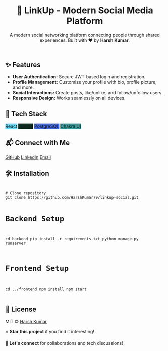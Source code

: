 
  <header>
    <h1>🔗 LinkUp - Modern Social Media Platform</h1>
    <p>A modern social networking platform connecting people through shared experiences. Built with ❤️ by <strong>Harsh Kumar</strong>.</p>
  </header>

  <div class="section">
    <h2>✨ Features</h2>
    <ul>
      <li><strong>User Authentication:</strong> Secure JWT-based login and registration.</li>
      <li><strong>Profile Management:</strong> Customize your profile with bio, profile picture, and more.</li>
      <li><strong>Social Interactions:</strong> Create posts, like/unlike, and follow/unfollow users.</li>
      <li><strong>Responsive Design:</strong> Works seamlessly on all devices.</li>
    </ul>
  </div>

  <div class="section">
    <h2>🚀 Tech Stack</h2>
    <div class="tech-stack">
      <span class="badge" style="background-color: #61DAFB;">React</span>
      <span class="badge" style="background-color: #092E20;">Django</span>
      <span class="badge" style="background-color: #4169E1;">PostgreSQL</span>
      <span class="badge" style="background-color: #319795;">Chakra UI</span>
    </div>
  </div>

  <div class="section">
    <h2>📬 Connect with Me</h2>
    <div class="contact-links">
      <a href="https://github.com/HarshKumar79" target="_blank">GitHub</a>
      <a href="https://www.linkedin.com/in/harsh-kumar-7bb190296/" target="_blank">LinkedIn</a>
      <a href="mailto:harsh751883@gmail.com">Email</a>
    </div>
  </div>

  <div class="section">
    <h2>🛠️ Installation</h2>
    <pre>
      <code>
# Clone repository
git clone https://github.com/HarshKumar79/linkup-social.git

# Backend Setup
cd backend
pip install -r requirements.txt
python manage.py runserver

# Frontend Setup
cd ../frontend
npm install
npm start
      </code>
    </pre>
  </div>

  <div class="section">
    <h2>📄 License</h2>
    <p>MIT © <a href="https://github.com/HarshKumar79" target="_blank">Harsh Kumar</a></p>
  </div>

  <footer>
    <p>⭐ <strong>Star this project</strong> if you find it interesting!</p>
    <p>💬 <strong>Let's connect</strong> for collaborations and tech discussions!</p>
  </footer>

</body>
</html>
 
 
